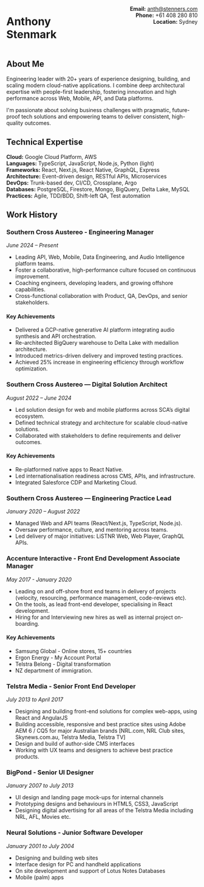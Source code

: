 <div style="display: flex; gap: 2em;">
<div style="flex: 1;">

# Anthony Stenmark

</div>
<div style="flex: 1; text-align:right;">

**Email:** anth@stenners.com  
**Phone:** +61 408 280 810  
**Location:** Sydney  

</div></div>

## About Me

Engineering leader with 20+ years of experience designing, building, and scaling modern cloud-native applications. I combine deep architectural expertise with people-first leadership, fostering innovation and high performance across Web, Mobile, API, and Data platforms.

I'm passionate about solving business challenges with pragmatic, future-proof tech solutions and empowering teams to deliver consistent, high-quality outcomes.



## Technical Expertise

**Cloud:** Google Cloud Platform, AWS  
**Languages:** TypeScript, JavaScript, Node.js, Python (light)  
**Frameworks:** React, Next.js, React Native, GraphQL, Express  
**Architecture:** Event-driven design, RESTful APIs, Microservices  
**DevOps:** Trunk-based dev, CI/CD, Crossplane, Argo  
**Databases:** PostgreSQL, Firestore, Mongo, BigQuery, Delta Lake, MySQL  
**Practices:** Agile, TDD/BDD, Shift-left QA, Test automation


<div style="page-break-after: always;"></div>

## Work History

### Southern Cross Austereo - Engineering Manager
*June 2024 – Present*

- Leading API, Web, Mobile, Data Engineering, and Audio Intelligence platform teams.
- Foster a collaborative, high-performance culture focused on continuous improvement.
- Coaching engineers, developing leaders, and growing offshore capabilities.
- Cross-functional collaboration with Product, QA, DevOps, and senior stakeholders.

#### Key Achievements
- Delivered a GCP-native generative AI platform integrating audio synthesis and API orchestration.
- Re-architected BigQuery warehouse to Delta Lake with medallion architecture.
- Introduced metrics-driven delivery and improved testing practices.
- Achieved 25% increase in engineering efficiency through workflow optimization.

### Southern Cross Austereo — Digital Solution Architect  
*August 2022 – June 2024*

- Led solution design for web and mobile platforms across SCA’s digital ecosystem.
- Defined technical strategy and architecture for scalable cloud-native solutions.
- Collaborated with stakeholders to define requirements and deliver outcomes.

#### Key Achievements
- Re-platformed native apps to React Native.
- Led internationalisation readiness across CMS, APIs, and infrastructure.
- Integrated Salesforce CDP and Marketing Cloud.

### Southern Cross Austereo — Engineering Practice Lead  
*January 2020 – August 2022*

- Managed Web and API teams (React/Next.js, TypeScript, Node.js).
- Oversaw performance, culture, and mentoring across teams.
- Led delivery of major initiatives: LiSTNR Web, Web Player, GraphQL APIs.

### Accenture Interactive - Front End Development Associate Manager
*May 2017 - January 2020*

- Leading on and off-shore front end teams in delivery of projects (velocity, resourcing, performance management, code-reviews etc). 
- On the tools, as lead front-end developer, specialising in React development.
- Hiring for and Interviewing new hires as well as internal project on-boarding.

#### Key Achievements
- Samsung Global - Online stores, 15+ countries
- Ergon Energy - My Account Portal
- Telstra Belong  - Digital transformation
- NZ department of immigration.

### Telstra Media - Senior Front End Developer
*July 2013 to April 2017*

- Designing and building front-end solutions for complex web-apps, using React and AngularJS
- Building accessible, responsive and best practice sites using Adobe AEM 6 / CQ5 for major Australian brands [NRL.com, NRL Club sites, Skynews.com.au, Telstra Media, Telstra TV]
- Design and build of author-side CMS interfaces
- Working with UX teams and designers to achieve best practice products.

### BigPond - Senior UI Designer
*January 2007 to July 2013*

- UI design and landing page mock-ups for internal channels
- Prototyping designs and behaviours in HTML5, CSS3, JavaScript
- Designing digital advertising for all areas of the Telstra Media including NRL, AFL, Movies etc.

### Neural Solutions - Junior Software Developer
*January 2001 to July 2004*

- Designing and building web sites
- Interface design for PC and handheld applications
- On site development and support of Lotus Notes Databases
- Mobile (palm) apps